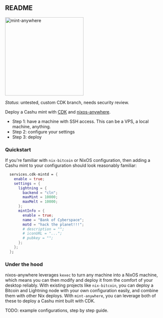 ## README

<img width="256" height="256" alt="mint-anywhere" src="https://github.com/user-attachments/assets/092f0a2c-9e79-4f24-ad59-b05f1a879895" />


*Status*: untested, custom CDK branch, needs security review.

Deploy a Cashu mint with [CDK](https://github.com/cashubtc/cdk) and [nixos-anywhere](https://github.com/nix-community/nixos-anywhere).

- Step 1: have a machine with SSH access. This can be a VPS, a local machine, anything.
- Step 2: configure your settings
- Step 3: deploy

### Quickstart

If you're familiar with `nix-bitcoin` or NixOS configuration, then adding a Cashu mint to your configuration should look reasonably familiar:

```nix
  services.cdk-mintd = {
    enable = true;
    settings = {
      lightning = {
        backend = "cln";
        maxMint = 10000;
        maxMelt = 10000;
      };
      mintInfo = {
        enable = true;
        name = "Bank of Cyberspace";
        motd = "hack the planet!!!";
        # description = "";
        # iconURL = "...";
        # pubkey = "";
      };
    };
  };
```

### Under the hood

nixos-anywhere leverages `kexec` to turn any machine into a NixOS machine, which means you can then modify and deploy it from the comfort of your desktop reliably.
With existing projects like `nix-bitcoin`, you can deploy a Bitcoin and Lightning node with your own configuration easily, and combine them with other Nix deploys.
With `mint-anywhere`, you can leverage both of these to deploy a Cashu mint built with CDK.


TODO: example configurations, step by step guide.
